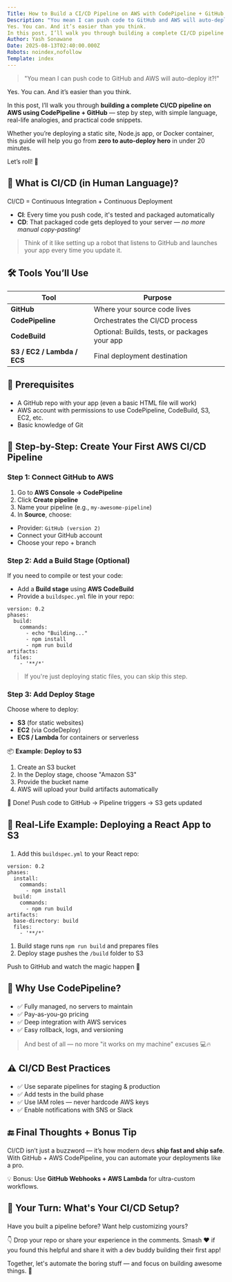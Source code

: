 ```yaml
---
Title: How to Build a CI/CD Pipeline on AWS with CodePipeline + GitHub 🚀
Description: "You mean I can push code to GitHub and AWS will auto-deploy it?!"
Yes. You can. And it’s easier than you think.
In this post, I’ll walk you through building a complete CI/CD pipeline on AWS using Cod...
Author: Yash Sonawane
Date: 2025-08-13T02:40:00.000Z
Robots: noindex,nofollow
Template: index
---
```

<blockquote>
<p>"You mean I can push code to GitHub and AWS will auto-deploy it?!"</p>
</blockquote>

<p>Yes. You can. And it’s easier than you think.</p>

<p>In this post, I’ll walk you through <strong>building a complete CI/CD pipeline on AWS using CodePipeline + GitHub</strong> — step by step, with simple language, real-life analogies, and practical code snippets.</p>

<p>Whether you’re deploying a static site, Node.js app, or Docker container, this guide will help you go from <strong>zero to auto-deploy hero</strong> in under 20 minutes.</p>

<p>Let’s roll! 🎯</p>




<h2>
  
  
  🧠 What is CI/CD (in Human Language)?
</h2>

<p>CI/CD = Continuous Integration + Continuous Deployment</p>

<ul>
<li>
<strong>CI</strong>: Every time you push code, it's tested and packaged automatically</li>
<li>
<strong>CD</strong>: That packaged code gets deployed to your server — <em>no more manual copy-pasting!</em>
</li>
</ul>

<blockquote>
<p>Think of it like setting up a robot that listens to GitHub and launches your app every time you update it.</p>
</blockquote>




<h2>
  
  
  🛠️ Tools You’ll Use
</h2>

<div class="table-wrapper-paragraph"><table>
<thead>
<tr>
<th>Tool</th>
<th>Purpose</th>
</tr>
</thead>
<tbody>
<tr>
<td><strong>GitHub</strong></td>
<td>Where your source code lives</td>
</tr>
<tr>
<td><strong>CodePipeline</strong></td>
<td>Orchestrates the CI/CD process</td>
</tr>
<tr>
<td><strong>CodeBuild</strong></td>
<td>Optional: Builds, tests, or packages your app</td>
</tr>
<tr>
<td><strong>S3 / EC2 / Lambda / ECS</strong></td>
<td>Final deployment destination</td>
</tr>
</tbody>
</table></div>




<h2>
  
  
  🧰 Prerequisites
</h2>

<ul>
<li>A GitHub repo with your app (even a basic HTML file will work)</li>
<li>AWS account with permissions to use CodePipeline, CodeBuild, S3, EC2, etc.</li>
<li>Basic knowledge of Git</li>
</ul>




<h2>
  
  
  🚦 Step-by-Step: Create Your First AWS CI/CD Pipeline
</h2>

<h3>
  
  
  Step 1: Connect GitHub to AWS
</h3>

<ol>
<li>Go to <strong>AWS Console → CodePipeline</strong>
</li>
<li>Click <strong>Create pipeline</strong>
</li>
<li>Name your pipeline (e.g., <code>my-awesome-pipeline</code>)</li>
<li>In <strong>Source</strong>, choose:</li>
</ol>

<ul>
<li>Provider: <code>GitHub (version 2)</code>
</li>
<li>Connect your GitHub account</li>
<li>Choose your repo + branch</li>
</ul>

<h3>
  
  
  Step 2: Add a Build Stage (Optional)
</h3>

<p>If you need to compile or test your code:</p>

<ul>
<li>Add a <strong>Build stage</strong> using <strong>AWS CodeBuild</strong>
</li>
<li>Provide a <code>buildspec.yml</code> file in your repo:
</li>
</ul>

<div class="highlight js-code-highlight">
<pre class="highlight yaml"><code><span class="na">version</span><span class="pi">:</span> <span class="m">0.2</span>
<span class="na">phases</span><span class="pi">:</span>
  <span class="na">build</span><span class="pi">:</span>
    <span class="na">commands</span><span class="pi">:</span>
      <span class="pi">-</span> <span class="s">echo "Building..."</span>
      <span class="pi">-</span> <span class="s">npm install</span>
      <span class="pi">-</span> <span class="s">npm run build</span>
<span class="na">artifacts</span><span class="pi">:</span>
  <span class="na">files</span><span class="pi">:</span>
    <span class="pi">-</span> <span class="s1">'</span><span class="s">**/*'</span>
</code></pre>

</div>



<blockquote>
<p>If you're just deploying static files, you can skip this step.</p>
</blockquote>

<h3>
  
  
  Step 3: Add Deploy Stage
</h3>

<p>Choose where to deploy:</p>

<ul>
<li>
<strong>S3</strong> (for static websites)</li>
<li>
<strong>EC2</strong> (via CodeDeploy)</li>
<li>
<strong>ECS / Lambda</strong> for containers or serverless</li>
</ul>

<p>📦 <strong>Example: Deploy to S3</strong></p>

<ol>
<li>Create an S3 bucket</li>
<li>In the Deploy stage, choose "Amazon S3"</li>
<li>Provide the bucket name</li>
<li>AWS will upload your build artifacts automatically</li>
</ol>

<p>🎉 Done! Push code to GitHub → Pipeline triggers → S3 gets updated</p>




<h2>
  
  
  🚀 Real-Life Example: Deploying a React App to S3
</h2>

<ol>
<li>Add this <code>buildspec.yml</code> to your React repo:
</li>
</ol>

<div class="highlight js-code-highlight">
<pre class="highlight yaml"><code><span class="na">version</span><span class="pi">:</span> <span class="m">0.2</span>
<span class="na">phases</span><span class="pi">:</span>
  <span class="na">install</span><span class="pi">:</span>
    <span class="na">commands</span><span class="pi">:</span>
      <span class="pi">-</span> <span class="s">npm install</span>
  <span class="na">build</span><span class="pi">:</span>
    <span class="na">commands</span><span class="pi">:</span>
      <span class="pi">-</span> <span class="s">npm run build</span>
<span class="na">artifacts</span><span class="pi">:</span>
  <span class="na">base-directory</span><span class="pi">:</span> <span class="s">build</span>
  <span class="na">files</span><span class="pi">:</span>
    <span class="pi">-</span> <span class="s1">'</span><span class="s">**/*'</span>
</code></pre>

</div>



<ol>
<li>Build stage runs <code>npm run build</code> and prepares files</li>
<li>Deploy stage pushes the <code>/build</code> folder to S3</li>
</ol>

<p>Push to GitHub and watch the magic happen 🔮</p>




<h2>
  
  
  🧠 Why Use CodePipeline?
</h2>

<ul>
<li>✅ Fully managed, no servers to maintain</li>
<li>✅ Pay-as-you-go pricing</li>
<li>✅ Deep integration with AWS services</li>
<li>✅ Easy rollback, logs, and versioning</li>
</ul>

<blockquote>
<p>And best of all — no more "it works on my machine" excuses 💻🔥</p>
</blockquote>




<h2>
  
  
  ⚠️ CI/CD Best Practices
</h2>

<ul>
<li>✅ Use separate pipelines for staging &amp; production</li>
<li>✅ Add tests in the build phase</li>
<li>✅ Use IAM roles — never hardcode AWS keys</li>
<li>✅ Enable notifications with SNS or Slack</li>
</ul>




<h2>
  
  
  🔚 Final Thoughts + Bonus Tip
</h2>

<p>CI/CD isn’t just a buzzword — it’s how modern devs <strong>ship fast and ship safe</strong>. With GitHub + AWS CodePipeline, you can automate your deployments like a pro.</p>

<p>💡 Bonus: Use <strong>GitHub Webhooks + AWS Lambda</strong> for ultra-custom workflows.</p>




<h2>
  
  
  💬 Your Turn: What's Your CI/CD Setup?
</h2>

<p>Have you built a pipeline before? Want help customizing yours?</p>

<p>👇 Drop your repo or share your experience in the comments. Smash ❤️ if you found this helpful and share it with a dev buddy building their first app!</p>

<p>Together, let's automate the boring stuff — and focus on building awesome things. 🧡</p>

